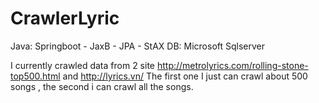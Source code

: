 # CrawlerLyric
Java: Springboot - JaxB - JPA - StAX
DB: Microsoft Sqlserver


I currently crawled data from 2 site http://metrolyrics.com/rolling-stone-top500.html and http://lyrics.vn/
The first one I just can crawl about 500 songs , the second i can crawl all the songs.

